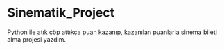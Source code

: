 # Sinematik_Project
Python ile atık çöp attıkça puan kazanıp, kazanılan puanlarla sinema bileti alma projesi yazdım.
